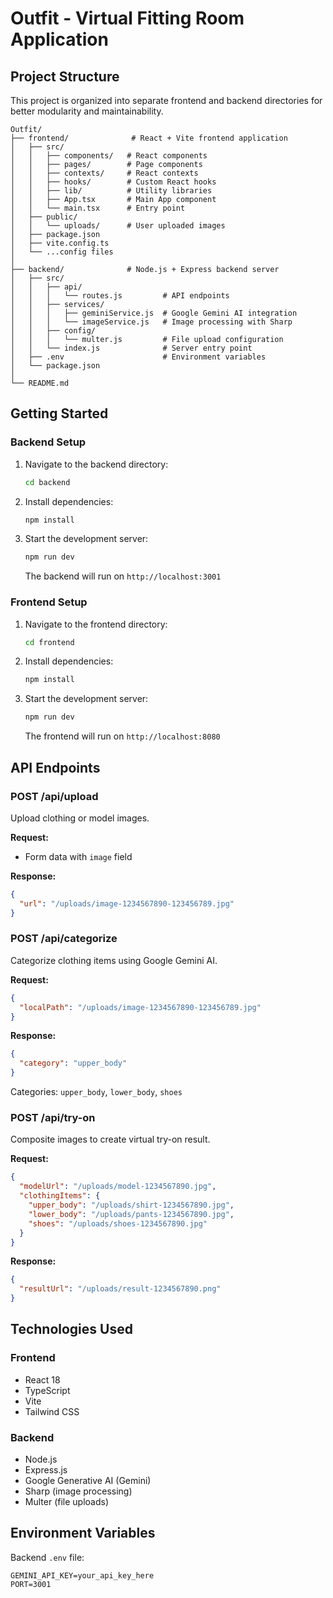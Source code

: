 # Outfit - Virtual Fitting Room Application

## Project Structure

This project is organized into separate frontend and backend directories for better modularity and maintainability.

```
Outfit/
├── frontend/              # React + Vite frontend application
│   ├── src/
│   │   ├── components/   # React components
│   │   ├── pages/        # Page components
│   │   ├── contexts/     # React contexts
│   │   ├── hooks/        # Custom React hooks
│   │   ├── lib/          # Utility libraries
│   │   ├── App.tsx       # Main App component
│   │   └── main.tsx      # Entry point
│   ├── public/
│   │   └── uploads/      # User uploaded images
│   ├── package.json
│   ├── vite.config.ts
│   └── ...config files
│
├── backend/              # Node.js + Express backend server
│   ├── src/
│   │   ├── api/
│   │   │   └── routes.js         # API endpoints
│   │   ├── services/
│   │   │   ├── geminiService.js  # Google Gemini AI integration
│   │   │   └── imageService.js   # Image processing with Sharp
│   │   ├── config/
│   │   │   └── multer.js         # File upload configuration
│   │   └── index.js              # Server entry point
│   ├── .env                      # Environment variables
│   └── package.json
│
└── README.md
```

## Getting Started

### Backend Setup

1. Navigate to the backend directory:
   ```bash
   cd backend
   ```

2. Install dependencies:
   ```bash
   npm install
   ```

3. Start the development server:
   ```bash
   npm run dev
   ```

   The backend will run on `http://localhost:3001`

### Frontend Setup

1. Navigate to the frontend directory:
   ```bash
   cd frontend
   ```

2. Install dependencies:
   ```bash
   npm install
   ```

3. Start the development server:
   ```bash
   npm run dev
   ```

   The frontend will run on `http://localhost:8080`

## API Endpoints

### POST /api/upload
Upload clothing or model images.

**Request:**
- Form data with `image` field

**Response:**
```json
{
  "url": "/uploads/image-1234567890-123456789.jpg"
}
```

### POST /api/categorize
Categorize clothing items using Google Gemini AI.

**Request:**
```json
{
  "localPath": "/uploads/image-1234567890-123456789.jpg"
}
```

**Response:**
```json
{
  "category": "upper_body"
}
```

Categories: `upper_body`, `lower_body`, `shoes`

### POST /api/try-on
Composite images to create virtual try-on result.

**Request:**
```json
{
  "modelUrl": "/uploads/model-1234567890.jpg",
  "clothingItems": {
    "upper_body": "/uploads/shirt-1234567890.jpg",
    "lower_body": "/uploads/pants-1234567890.jpg",
    "shoes": "/uploads/shoes-1234567890.jpg"
  }
}
```

**Response:**
```json
{
  "resultUrl": "/uploads/result-1234567890.png"
}
```

## Technologies Used

### Frontend
- React 18
- TypeScript
- Vite
- Tailwind CSS

### Backend
- Node.js
- Express.js
- Google Generative AI (Gemini)
- Sharp (image processing)
- Multer (file uploads)

## Environment Variables

Backend `.env` file:
```
GEMINI_API_KEY=your_api_key_here
PORT=3001
```
